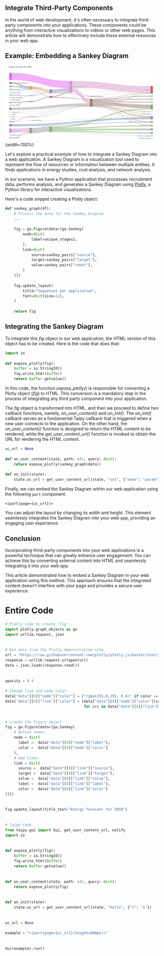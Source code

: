 ## Integrate Third-Party Components

In the world of web development, it's often necessary to integrate third-party 
components into your applications. These components could be anything from interactive 
visualizations to videos or other web pages. This article will demonstrate how to 
effectively include these external resources in your web app.

## Example: Embedding a Sankey Diagram

![Sankey Diagram](sankey_diagram.png){width=100%}

Let's explore a practical example of how to integrate a Sankey Diagram into a web 
application. A Sankey Diagram is a visualization tool used to represent the flow of 
resources or information between multiple entities. It finds applications in energy 
studies, cost analysis, and network analysis.

In our scenario, we have a Python application that processes recruitment data, performs 
analysis, and generates a Sankey Diagram using [Plotly](https://plotly.com/), a Python library for interactive 
visualizations.

Here's a code snippet creating a Plotly object:

```python
def sankey_graph(df):
    # Process the data for the Sankey Diagram
    ...

    fig = go.Figure(data=[go.Sankey(
        node=dict(
            label=unique_stages2, 
        ),
        link=dict(
            source=sankey_pairs["source"],
            target=sankey_pairs["target"],
            value=sankey_pairs["count"],
        )
    )])

    fig.update_layout(
        title="Sequences per application",
        font=dict(size=12),
    )

    return fig
```

## Integrating the Sankey Diagram

To integrate this *fig* object in our web application, the HTML version of this object 
has to be created. Here is the code that does that:

```python
import io

def expose_plotly(fig):
    buffer = io.StringIO()
    fig.write_html(buffer)
    return buffer.getvalue()
```

In this code, the function *expose_plotly()* is responsible for converting a Plotly
object (*fig*) to HTML. This conversion is a mandatory step in the 
process of integrating any third party component into your application.

The *fig* object is transformed into HTML, and then we proceed to define two callback 
functions, namely, *on_user_content()* and *on_init()*. The *on_init()* callback serves as a 
fundamental Taipy callback that is triggered when a new user connects to the application. 
On the other hand, the *on_user_content()* function is designed to return the HTML content 
to be rendered, while the *get_user_content_url()* function is invoked to obtain the URL 
for rendering the HTML content.

```python
uc_url = None

def on_user_content(state, path: str, query: dict):
    return expose_plotly(sankey_graph(data))

def on_init(state):
    state.uc_url = get_user_content_url(state, "val", {"name": "param"})
```

Finally, we can embed the Sankey Diagram within our web application using the 
following `part` component:

```
<|part|page={uc_url}|>
```

You can adjust the layout by changing its width and height. This element seamlessly integrates the Sankey 
Diagram into your web app, providing an engaging user experience.

## Conclusion

Incorporating third-party components into your web applications is a powerful technique 
that can greatly enhance user engagement. You can achieve this by converting external 
content into HTML and seamlessly integrating it into your web app.

This article demonstrated how to embed a Sankey Diagram in your web application using 
this method. This approach ensures that the integrated content doesn't interfere with 
your page and provides a secure user experience.

# Entire Code

```python
# Plotly code to create "fig"
import plotly.graph_objects as go
import urllib.request, json


# Get data from the Plotly demonstration site
url = "https://raw.githubusercontent.com/plotly/plotly.js/master/test/image/mocks/sankey_energy.json"
response = urllib.request.urlopen(url)
data = json.loads(response.read())


opacity = 0.4

# Change link and node color
data["data"][0]["node"]["color"] = ["rgba(255,0,255, 0.8)" if color == "magenta" else color for color in data["data"][0]["node"]["color"]]
data["data"][0]["link"]["color"] = [data["data"][0]["node"]["color"][src].replace("0.8", str(opacity))
                                    for src in data["data"][0]["link"]["source"]]


# Create the Figure object
fig = go.Figure(data=[go.Sankey(
    # Define nodes
    node = dict(
      label =  data["data"][0]["node"]["label"],
      color =  data["data"][0]["node"]["color"]
    ),
    # Add links
    link = dict(
      source =  data["data"][0]["link"]["source"],
      target =  data["data"][0]["link"]["target"],
      value =  data["data"][0]["link"]["value"],
      label =  data["data"][0]["link"]["label"],
      color =  data["data"][0]["link"]["color"]
))])


fig.update_layout(title_text="Energy forecast for 2050")


# Taipy Code
from taipy.gui import Gui, get_user_content_url, notify
import io


def expose_plotly(fig):
    buffer = io.StringIO()
    fig.write_html(buffer)
    return buffer.getvalue()


def on_user_content(state, path: str, query: dict):
    return expose_plotly(fig)


def on_init(state):
    state.uc_url = get_user_content_url(state, "hello", {"t": "a"})


uc_url = None

example = "<|part|page={uc_url}|height=800px|>"


Gui(example).run()
```